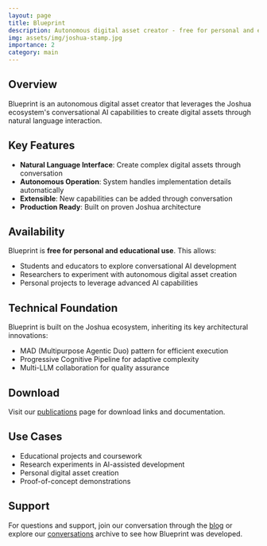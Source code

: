 ```yaml
---
layout: page
title: Blueprint
description: Autonomous digital asset creator - free for personal and educational use
img: assets/img/joshua-stamp.jpg
importance: 2
category: main
---
```


## Overview

Blueprint is an autonomous digital asset creator that leverages the Joshua ecosystem's conversational AI capabilities to create digital assets through natural language interaction.

## Key Features

- **Natural Language Interface**: Create complex digital assets through conversation
- **Autonomous Operation**: System handles implementation details automatically
- **Extensible**: New capabilities can be added through conversation
- **Production Ready**: Built on proven Joshua architecture

## Availability

Blueprint is **free for personal and educational use**. This allows:

- Students and educators to explore conversational AI development
- Researchers to experiment with autonomous digital asset creation
- Personal projects to leverage advanced AI capabilities

## Technical Foundation

Blueprint is built on the Joshua ecosystem, inheriting its key architectural innovations:

- MAD (Multipurpose Agentic Duo) pattern for efficient execution
- Progressive Cognitive Pipeline for adaptive complexity
- Multi-LLM collaboration for quality assurance

## Download

Visit our [publications](/publications/) page for download links and documentation.

## Use Cases

- Educational projects and coursework
- Research experiments in AI-assisted development
- Personal digital asset creation
- Proof-of-concept demonstrations

## Support

For questions and support, join our conversation through the [blog](/blog/) or explore our [conversations](/conversations/) archive to see how Blueprint was developed.
